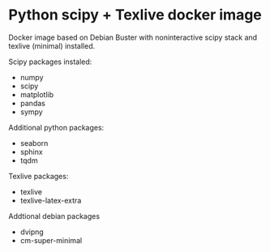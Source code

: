 # Python scipy + Texlive docker image

Docker image based on Debian Buster with noninteractive scipy stack and
texlive (minimal) installed.

Scipy packages instaled:
* numpy
* scipy
* matplotlib
* pandas
* sympy

Additional python packages:
* seaborn
* sphinx
* tqdm

Texlive packages:
* texlive
* texlive-latex-extra

Addtional debian packages
* dvipng
* cm-super-minimal
